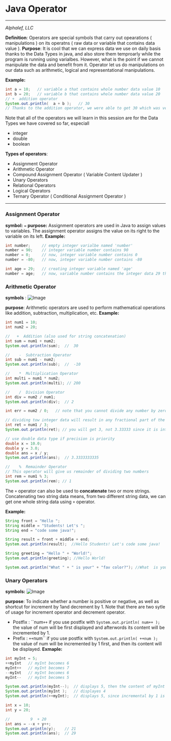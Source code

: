 # Java Operator 
---
*Alphalef, LLC* 

**Definition**:  Operators are special symbols that carry out opearations ( manipulations ) on its operatns ( raw data or variable that contains data value ).
**Purpose**:  It is cool that we can express data we use on daily basis thanks to the Data Types in java, and also store them temproarly while the program is running using varialbes.  However, what is the point if we cannot manipulate the data and benefit from it.  Operator let us do manipulations on our data such as arithmetic, logical and representational manipulations.

**Example:** 
```java
int a = 10;   // variable a that contains whole number data value 10
int b = 20;   // variable b that contains whole number data value 20
// +  addition operator 
System.out.println(  a + b );   // 30 
// Thanks to the addition operator, we were able to get 30 which was very hard for us if we do manually. Afterall, who would enjoy adding numbers. 
```

Note that all of the operators we will learn in this session are for the Data Types we have covered so far, especiall 
- integer
- double 
- boolean 

**Types of operators**:
- Assignment Operator 
- Arithmetic Operator 
- Compound Assignment Operator ( Variable Content Updater ) 
- Unary Operators 
- Relational Operators
- Logical Operators
- Ternary Operator ( Conditional Assignment Operator )

---
### Assignment Operator
**symbol:**   `=` 
**purpose:**   Assignment operators are used in Java to assign values to variables. The assignment operator assigns the value on its right to the variable on its left.
**Example:**
```java
int number;     // empty integer varialbe named 'number'
number = 90;    // integer variable number contains 90 
number = 0;     // now, integer variable number contains 0
number = -80;   // now, integer variable number contains -80

int age = 29;   // creating integer variable named 'age'
number = age;   // now, variable number contains the integer data 29 that was stored in variable age
```
### 
### Arithmetic Operator
**symbols** : 
![Image](https://www.dropbox.com/s/ud1u46baffm1iye/ByAAB_ZTL_SystF_WaL.png?dl=1)

**purpose**:  Arithmetic operators are used to perform mathematical operations like addition, subtraction, multiplication, etc.
**Example:**
```java
int num1 = 10;
int num2 = 20;

//   +  Addition (also used for string concatenation)
int sum = num1 + num2;
System.out.println(sum);  //  30

//    -  Subtraction Operator
int sub = num1 - num2;
System.out.println(sub);  //  -10

//    *  Multiplication Operator
int multi = num1 * num2;
System.out.println(multi); // 200

//    /	 Division Operator
int div = num2 / num1;
System.out.println(div);  // 2

int err = num2 / 0;   // note that you cannot divide any number by zero, uncomment this 

// dividing tow integer data will result in any fractional part of the result will be ignored.
int ret = num1 / 3;  
System.out.println(ret); // you will get 3, not 3.33333 since it is integer data type division

// use double data type if precision is priority
double x = 10.0;
double y = 3.0;
double ans = x / y;  
System.out.println(ans);  // 3.3333333335

//    %  Remainder Operator
// This operator will give us remainder of dividing two numbers
int rem = num1 % 3;
System.out.println(rem); // 1
```

The `+` operator can also be used to **concatenate** two or more strings.
Concatenating two string data means, from two different string data, we can get one whole string data using `+` operator. 

**Example:** 
```java
String front = "Hello ";
String middle = "Students! Let's ";
String end = "code some java!";

String result = front + middle + end;
System.out.println(result);  //Hello Students! Let's code some java!

String greeting = "Hello " + "World!";
System.out.println(greeting); //Hello World!

System.out.println("What " + " is your" + "fav color?"); //What  is yourfav color?
```



### Unary Operators
 **symbols:** 
![Image](https://www.dropbox.com/s/nf25m5qea2ljohd/ByAAB_ZTL_Sk0pFFZaI.png?dl=1)

**purpose**:  To indicate whether a number is positive or negative, as well as shortcut for increment by 1and decrement by 1.    Note that there are two sytle of usage for increment operator and decrement operator. 
- Postfix  :    ``num`++`     if you use postfix with `System.out.println( num++ );`  the value of num will be first displayed and afterwords its content will be incremented by 1. 
- Prefix   :    `++`num``      if you use postfix with `System.out.println( ++num );`  the value of num will be incremented by 1 first, and then its content will be displayed. 
**Exmaple:**
```java
int myInt = 5;
++myInt   // myInt becomes 6
myInt++   // myInt becomes 7
--myInt   // myInt becomes 6
myInt--   // myInt becomes 5

System.out.println(myInt--);  // displays 5, then the content of myInt will be decremente by 1
System.out.println(myInt );   // displayes 4
System.out.println(++myInt);  // displays 5, since incremental by 1 is done first and then value was displayed

int x = 10;
int y = 20;

//         9  + 20
int ans = --x + y++;
System.out.println(y);    // 21
System.out.println(ans);  // 29
```








